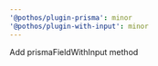 ```yaml
---
'@pothos/plugin-prisma': minor
'@pothos/plugin-with-input': minor
---
```


Add prismaFieldWithInput method
